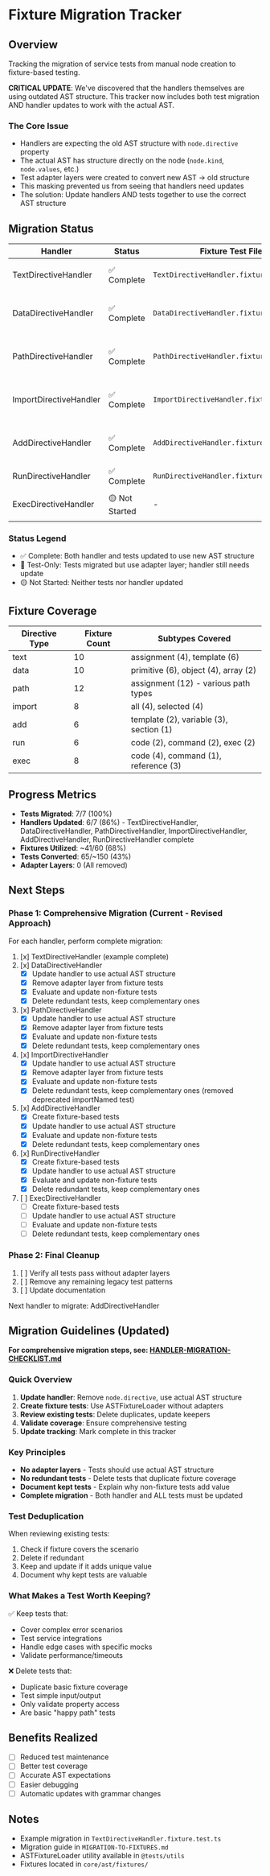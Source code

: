 # Fixture Migration Tracker

## Overview

Tracking the migration of service tests from manual node creation to fixture-based testing.

**CRITICAL UPDATE**: We've discovered that the handlers themselves are using outdated AST structure. This tracker now includes both test migration AND handler updates to work with the actual AST.

### The Core Issue
- Handlers are expecting the old AST structure with `node.directive` property
- The actual AST has structure directly on the node (`node.kind`, `node.values`, etc.)
- Test adapter layers were created to convert new AST → old structure
- This masking prevented us from seeing that handlers need updates
- The solution: Update handlers AND tests together to use the correct AST structure

## Migration Status

| Handler | Status | Fixture Test File | Notes |
|---------|--------|------------------|-------|
| TextDirectiveHandler | ✅ Complete | `TextDirectiveHandler.fixture.test.ts` | Handler updated, tests deduplicated, fully migrated |
| DataDirectiveHandler | ✅ Complete | `DataDirectiveHandler.fixture.test.ts` | Handler updated, adapter layer removed, all tests migrated |
| PathDirectiveHandler | ✅ Complete | `PathDirectiveHandler.fixture.test.ts` | Handler updated, adapter layer removed, all tests migrated |
| ImportDirectiveHandler | ✅ Complete | `ImportDirectiveHandler.fixture.test.ts` | Handler updated, all tests migrated, removed deprecated importNamed |
| AddDirectiveHandler | ✅ Complete | `AddDirectiveHandler.fixture.test.ts` | Handler updated, tests migrated, header/underHeader aligned with AST |
| RunDirectiveHandler | ✅ Complete | `RunDirectiveHandler.fixture.test.ts` | Handler updated, all tests migrated |
| ExecDirectiveHandler | 🟡 Not Started | - | Complex handler, may need custom fixtures |

### Status Legend
- ✅ Complete: Both handler and tests updated to use new AST structure
- 🔄 Test-Only: Tests migrated but use adapter layer; handler still needs update
- 🟡 Not Started: Neither tests nor handler updated

## Fixture Coverage

| Directive Type | Fixture Count | Subtypes Covered |
|---------------|---------------|------------------|
| text | 10 | assignment (4), template (6) |
| data | 10 | primitive (6), object (4), array (2) |
| path | 12 | assignment (12) - various path types |
| import | 8 | all (4), selected (4) |
| add | 6 | template (2), variable (3), section (1) |
| run | 6 | code (2), command (2), exec (2) |
| exec | 8 | code (4), command (1), reference (3) |

## Progress Metrics

- **Tests Migrated**: 7/7 (100%)
- **Handlers Updated**: 6/7 (86%) - TextDirectiveHandler, DataDirectiveHandler, PathDirectiveHandler, ImportDirectiveHandler, AddDirectiveHandler, RunDirectiveHandler complete
- **Fixtures Utilized**: ~41/60 (68%)
- **Tests Converted**: 65/~150 (43%)
- **Adapter Layers**: 0 (All removed)

## Next Steps

### Phase 1: Comprehensive Migration (Current - Revised Approach)
For each handler, perform complete migration:

1. [x] TextDirectiveHandler (example complete)
2. [x] DataDirectiveHandler
   - [x] Update handler to use actual AST structure
   - [x] Remove adapter layer from fixture tests
   - [x] Evaluate and update non-fixture tests
   - [x] Delete redundant tests, keep complementary ones
3. [x] PathDirectiveHandler
   - [x] Update handler to use actual AST structure
   - [x] Remove adapter layer from fixture tests
   - [x] Evaluate and update non-fixture tests
   - [x] Delete redundant tests, keep complementary ones
4. [x] ImportDirectiveHandler
   - [x] Update handler to use actual AST structure
   - [x] Remove adapter layer from fixture tests
   - [x] Evaluate and update non-fixture tests
   - [x] Delete redundant tests, keep complementary ones (removed deprecated importNamed test)
5. [x] AddDirectiveHandler
   - [x] Create fixture-based tests
   - [x] Update handler to use actual AST structure
   - [x] Evaluate and update non-fixture tests
   - [x] Delete redundant tests, keep complementary ones
6. [x] RunDirectiveHandler
   - [x] Create fixture-based tests
   - [x] Update handler to use actual AST structure
   - [x] Evaluate and update non-fixture tests
   - [x] Delete redundant tests, keep complementary ones
7. [ ] ExecDirectiveHandler
   - [ ] Create fixture-based tests
   - [ ] Update handler to use actual AST structure
   - [ ] Evaluate and update non-fixture tests
   - [ ] Delete redundant tests, keep complementary ones

### Phase 2: Final Cleanup
1. [ ] Verify all tests pass without adapter layers
2. [ ] Remove any remaining legacy test patterns
3. [ ] Update documentation

Next handler to migrate: AddDirectiveHandler

## Migration Guidelines (Updated)

**For comprehensive migration steps, see: [HANDLER-MIGRATION-CHECKLIST.md](./HANDLER-MIGRATION-CHECKLIST.md)**

### Quick Overview

1. **Update handler**: Remove `node.directive`, use actual AST structure
2. **Create fixture tests**: Use ASTFixtureLoader without adapters
3. **Review existing tests**: Delete duplicates, update keepers
4. **Validate coverage**: Ensure comprehensive testing
5. **Update tracking**: Mark complete in this tracker

### Key Principles

- **No adapter layers** - Tests should use actual AST structure
- **No redundant tests** - Delete tests that duplicate fixture coverage
- **Document kept tests** - Explain why non-fixture tests add value
- **Complete migration** - Both handler and ALL tests must be updated

### Test Deduplication

When reviewing existing tests:
1. Check if fixture covers the scenario
2. Delete if redundant
3. Keep and update if it adds unique value
4. Document why kept tests are valuable

### What Makes a Test Worth Keeping?

✅ Keep tests that:
- Cover complex error scenarios
- Test service integrations
- Handle edge cases with specific mocks
- Validate performance/timeouts

❌ Delete tests that:
- Duplicate basic fixture coverage
- Test simple input/output
- Only validate property access
- Are basic "happy path" tests

## Benefits Realized

- [ ] Reduced test maintenance
- [ ] Better test coverage
- [ ] Accurate AST expectations
- [ ] Easier debugging
- [ ] Automatic updates with grammar changes

## Notes

- Example migration in `TextDirectiveHandler.fixture.test.ts`
- Migration guide in `MIGRATION-TO-FIXTURES.md`
- ASTFixtureLoader utility available in `@tests/utils`
- Fixtures located in `core/ast/fixtures/`